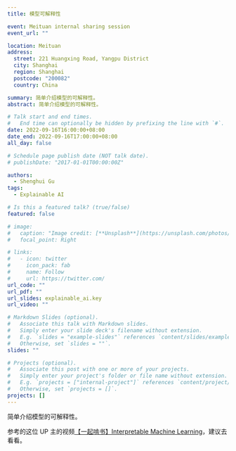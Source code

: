 ```yaml
---
title: 模型可解释性

event: Meituan internal sharing session
event_url: ""

location: Meituan
address:
  street: 221 Huangxing Road, Yangpu District
  city: Shanghai
  region: Shanghai
  postcode: "200082"
  country: China

summary: 简单介绍模型的可解释性。
abstract: 简单介绍模型的可解释性。

# Talk start and end times.
#   End time can optionally be hidden by prefixing the line with `#`.
date: 2022-09-16T16:00:00+08:00
date_end: 2022-09-16T17:00:00+08:00
all_day: false

# Schedule page publish date (NOT talk date).
# publishDate: "2017-01-01T00:00:00Z"

authors:
  - Shenghui Gu
tags:
  - Explainable AI

# Is this a featured talk? (true/false)
featured: false

# image:
#   caption: "Image credit: [**Unsplash**](https://unsplash.com/photos/bzdhc5b3Bxs)"
#   focal_point: Right

# links:
#   - icon: twitter
#     icon_pack: fab
#     name: Follow
#     url: https://twitter.com/
url_code: ""
url_pdf: ""
url_slides: explainable_ai.key
url_video: ""

# Markdown Slides (optional).
#   Associate this talk with Markdown slides.
#   Simply enter your slide deck's filename without extension.
#   E.g. `slides = "example-slides"` references `content/slides/example-slides.md`.
#   Otherwise, set `slides = ""`.
slides: ""

# Projects (optional).
#   Associate this post with one or more of your projects.
#   Simply enter your project's folder or file name without extension.
#   E.g. `projects = ["internal-project"]` references `content/project/deep-learning/index.md`.
#   Otherwise, set `projects = []`.
projects: []
---
```


简单介绍模型的可解释性。

参考的这位 UP 主的视频[【一起啃书】Interpretable Machine Learning](https://www.bilibili.com/video/BV1wF411p7HP/)，建议去看看。
